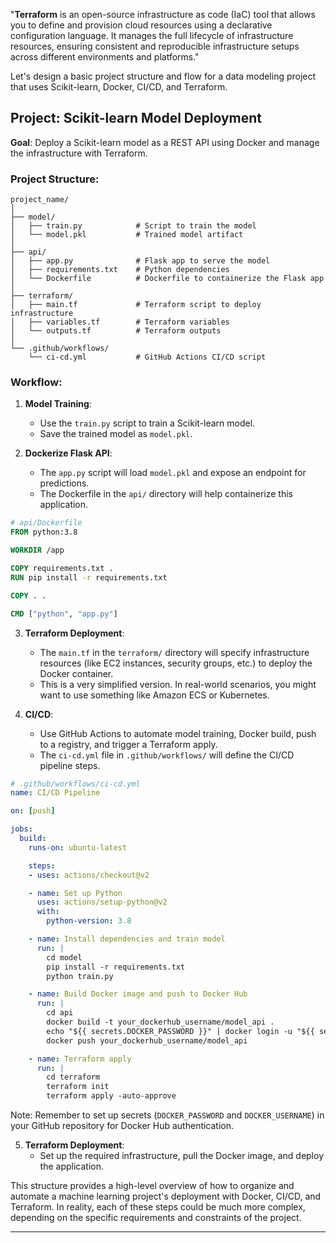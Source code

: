"**Terraform** is an open-source infrastructure as code (IaC) tool that allows you to define and provision cloud resources using a declarative configuration language. It manages the full lifecycle of infrastructure resources, ensuring consistent and reproducible infrastructure setups across different environments and platforms."


Let's design a basic project structure and flow for a data modeling project that uses Scikit-learn, Docker, CI/CD, and Terraform.

## Project: Scikit-learn Model Deployment

**Goal**: Deploy a Scikit-learn model as a REST API using Docker and manage the infrastructure with Terraform.

### Project Structure:

```plaintext
project_name/
│
├── model/
│   ├── train.py            # Script to train the model
│   └── model.pkl           # Trained model artifact
│
├── api/
│   ├── app.py              # Flask app to serve the model
│   ├── requirements.txt    # Python dependencies
│   └── Dockerfile          # Dockerfile to containerize the Flask app
│
├── terraform/
│   ├── main.tf             # Terraform script to deploy infrastructure
│   ├── variables.tf        # Terraform variables
│   └── outputs.tf          # Terraform outputs
│
└── .github/workflows/
    └── ci-cd.yml           # GitHub Actions CI/CD script
```

### Workflow:

1. **Model Training**:
   - Use the `train.py` script to train a Scikit-learn model.
   - Save the trained model as `model.pkl`.

2. **Dockerize Flask API**:
   - The `app.py` script will load `model.pkl` and expose an endpoint for predictions.
   - The Dockerfile in the `api/` directory will help containerize this application.

```Dockerfile
# api/Dockerfile
FROM python:3.8

WORKDIR /app

COPY requirements.txt .
RUN pip install -r requirements.txt

COPY . .

CMD ["python", "app.py"]
```

3. **Terraform Deployment**:
   - The `main.tf` in the `terraform/` directory will specify infrastructure resources (like EC2 instances, security groups, etc.) to deploy the Docker container.
   - This is a very simplified version. In real-world scenarios, you might want to use something like Amazon ECS or Kubernetes.

4. **CI/CD**:
   - Use GitHub Actions to automate model training, Docker build, push to a registry, and trigger a Terraform apply.
   - The `ci-cd.yml` file in `.github/workflows/` will define the CI/CD pipeline steps.

```yaml
# .github/workflows/ci-cd.yml
name: CI/CD Pipeline

on: [push]

jobs:
  build:
    runs-on: ubuntu-latest

    steps:
    - uses: actions/checkout@v2

    - name: Set up Python
      uses: actions/setup-python@v2
      with:
        python-version: 3.8

    - name: Install dependencies and train model
      run: |
        cd model
        pip install -r requirements.txt
        python train.py

    - name: Build Docker image and push to Docker Hub
      run: |
        cd api
        docker build -t your_dockerhub_username/model_api .
        echo "${{ secrets.DOCKER_PASSWORD }}" | docker login -u "${{ secrets.DOCKER_USERNAME }}" --password-stdin
        docker push your_dockerhub_username/model_api

    - name: Terraform apply
      run: |
        cd terraform
        terraform init
        terraform apply -auto-approve
```

Note: Remember to set up secrets (`DOCKER_PASSWORD` and `DOCKER_USERNAME`) in your GitHub repository for Docker Hub authentication.

5. **Terraform Deployment**:
   - Set up the required infrastructure, pull the Docker image, and deploy the application.

This structure provides a high-level overview of how to organize and automate a machine learning project's deployment with Docker, CI/CD, and Terraform. In reality, each of these steps could be much more complex, depending on the specific requirements and constraints of the project.

---------------------------------------------

